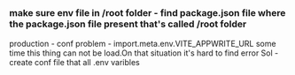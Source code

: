 ##

### make sure env file in /root folder - find package.json file where the package.json file present that's called /root folder

production - conf 
problem - import.meta.env.VITE_APPWRITE_URL some time this thing can not be load.On that situation it's hard to find error
Sol - create conf file that all .env varibles